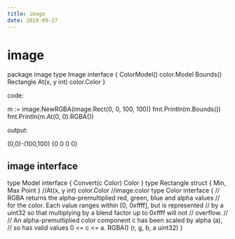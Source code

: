 ```yaml
---
title: image
date: 2018-09-27
---
```

# image

  package image
  type Image interface {
      ColorModel() color.Model
      Bounds() Rectangle
      At(x, y int) color.Color
  }

code:

  m := image.NewRGBA(image.Rect(0, 0, 100, 100))
	fmt.Println(m.Bounds())
	fmt.Println(m.At(0, 0).RGBA())

output:

  (0,0)-(100,100)
  {0 0 0 0}

## image interface

  type Model interface {
        Convert(c Color) Color
  }
  type Rectangle struct {
          Min, Max Point
  }
  //At(x, y int) color.Color
  //image.color
  type Color interface {
          // RGBA returns the alpha-premultiplied red, green, blue and alpha values
          // for the color. Each value ranges within [0, 0xffff], but is represented
          // by a uint32 so that multiplying by a blend factor up to 0xffff will not
          // overflow.
          //
          // An alpha-premultiplied color component c has been scaled by alpha (a),
          // so has valid values 0 <= c <= a.
          RGBA() (r, g, b, a uint32)
  }